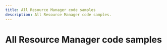 ```yaml
---
title: All Resource Manager code samples
description: All Resource Manager code samples.
---
```


# All Resource Manager code samples
